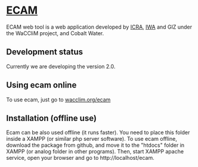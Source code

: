 # [ECAM](http://ecam.hol.es/)

ECAM web tool is a web application developed by [ICRA](http://icra.cat), 
[IWA](http://www.iwa-network.org) and GIZ under the WaCCliM project, and Cobalt Water.

## Development status
Currently we are developing the version 2.0.

## Using ecam online
To use ecam, just go to [wacclim.org/ecam](http://wacclim.org/ecam)

## Installation (offline use)
Ecam can be also used offline (it runs faster).
You need to place this folder inside a XAMPP (or similar php server software).
To use ecam offline, download the package from github, and move it to the "htdocs" folder in XAMPP (or analog folder in other programs).
Then, start XAMPP apache service, open your browser and go to http://localhost/ecam.

